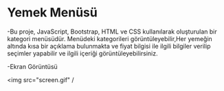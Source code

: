 # Yemek Menüsü


-Bu proje, JavaScript, Bootstrap, HTML ve CSS kullanılarak oluşturulan bir kategori menüsüdür. Menüdeki kategorileri görüntüleyebilir,Her yemeğin altında kısa bir açıklama bulunmakta ve fiyat bilgisi ile ilgili bilgiler verilip seçimler yapabilir ve ilgili içeriği görüntüleyebilirsiniz.

-Ekran Görüntüsü


<img src="screen.gif" /
